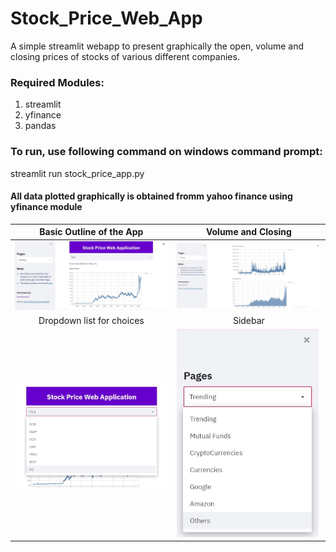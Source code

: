 # Stock_Price_Web_App
A simple streamlit webapp to present graphically the open, volume and closing prices of stocks of various different companies. 

### Required Modules: 
1. streamlit 
2. yfinance 
3. pandas

### To run, use following command on windows command prompt:
streamlit run stock_price_app.py

#### All data plotted graphically is obtained fromm yahoo finance using yfinance module

Basic Outline of the App | Volume and Closing
:-------------------------:|:-------------------------:
![Outline](Screenshots/1.jpg) |   ![VolumeClosing](Screenshots/2.jpg)
Dropdown list for choices | Sidebar
![DropDown](Screenshots/3.jpg) | ![Sidebar](Screenshots/4.jpg)
